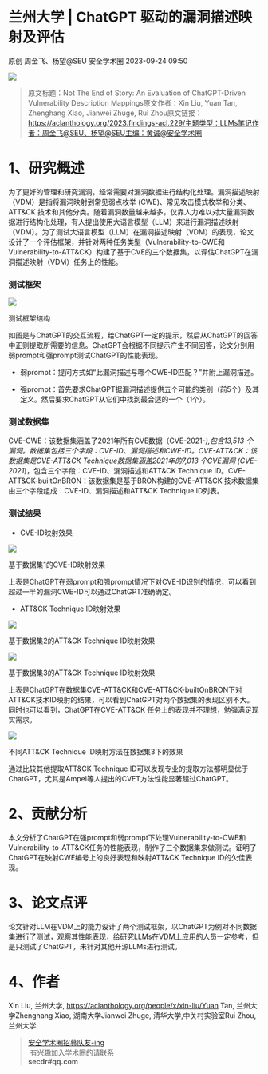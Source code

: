 #  兰州大学 | ChatGPT 驱动的漏洞描述映射及评估   
原创 周金飞、杨望@SEU  安全学术圈   2023-09-24 09:50  
  
![](https://mmbiz.qpic.cn/sz_mmbiz_jpg/6Dibw6L070WHABnu7Ipu6tVNZBfMzqueWXP7WP8ehnT1Gg1udIM3paKC9icuschegYD57XX6MMGKDicc9EgTibnmWw/640?wx_fmt=jpeg "")  
> 原文标题：Not The End of Story: An Evaluation of ChatGPT-Driven Vulnerability Description Mappings原文作者：Xin Liu, Yuan Tan, Zhenghang Xiao, Jianwei Zhuge, Rui Zhou原文链接：https://aclanthology.org/2023.findings-acl.229/主题类型：LLMs笔记作者：周金飞@SEU、杨望@SEU主编：黄诚@安全学术圈  
  
# 1、研究概述  
  
为了更好的管理和研究漏洞，经常需要对漏洞数据进行结构化处理。漏洞描述映射（VDM）是指将漏洞映射到常见弱点枚举 (CWE)、常见攻击模式枚举和分类、ATT&CK 技术和其他分类。随着漏洞数量越来越多，仅靠人力难以对大量漏洞数据进行结构化处理，有人提出使用大语言模型（LLM）来进行漏洞描述映射（VDM）。为了测试大语言模型（LLM）在漏洞描述映射（VDM）的表现，论文设计了一个评估框架，并针对两种任务类型（Vulnerability-to-CWE和Vulnerability-to-ATT&CK）构建了基于CVE的三个数据集，以评估ChatGPT在漏洞描述映射（VDM）任务上的性能。  
### 测试框架  
  
![](https://mmbiz.qpic.cn/sz_mmbiz_png/6Dibw6L070WHABnu7Ipu6tVNZBfMzqueW82RnhPy16UvFlMaje6xH32l3geHEjiayxGQ8kUM1eo6leMhP65bZmwQ/640?wx_fmt=png "")  
  
测试框架结构  
  
如图是与ChatGPT的交互流程，给ChatGPT一定的提示，然后从ChatGPT的回答中正则提取所需要的信息。ChatGPT会根据不同提示产生不同回答，论文分别用弱prompt和强prompt测试ChatGPT的性能表现。  
- 弱prompt：提问方式如“此漏洞描述与哪个CWE-ID匹配？”并附上漏洞描述。  
  
- 强prompt：首先要求ChatGPT据漏洞描述提供五个可能的类别（前5个）及其定义。然后要求ChatGPT从它们中找到最合适的一个（1个）。  
  
### 测试数据集  
  
CVE-CWE：该数据集涵盖了2021年所有CVE数据（CVE-2021-*),包含13,513 个漏洞。数据集包括三个字段：CVE-ID、漏洞描述和CWE-ID。CVE-ATT&CK：该数据集是CVE-ATT&CK Technique数据集涵盖2021年的7,013 个CVE漏洞 (CVE-2021*)，包含三个字段：CVE-ID、漏洞描述和ATT&CK Technique ID。CVE-ATT&CK-builtOnBRON：该数据集是基于BRON构建的CVE-ATT&CK 技术数据集由三个字段组成：CVE-ID、漏洞描述和ATT&CK Technique ID列表。  
### 测试结果  
- CVE-ID映射效果  
  
![](https://mmbiz.qpic.cn/sz_mmbiz_png/6Dibw6L070WHABnu7Ipu6tVNZBfMzqueWW8cOWHEOqHkd5bdnq4TPOIMtib1bhlptwlRlqSXtkjfRfJMgNdbVIqQ/640?wx_fmt=png "")  
  
基于数据集1的CVE-ID映射效果  
  
上表是ChatGPT在弱prompt和强prompt情况下对CVE-ID识别的情况，可以看到超过一半的漏洞CWE-ID可以通过ChatGPT准确确定。  
- ATT&CK Technique ID映射效果  
  
![](https://mmbiz.qpic.cn/sz_mmbiz_png/6Dibw6L070WHABnu7Ipu6tVNZBfMzqueWfcaibWMnHPhp2cLzUf3jABH9zs1TSQqiafGJbEyfiaoibp4ECuklxZdH6A/640?wx_fmt=png "")  
  
基于数据集2的ATT&CK Technique ID映射效果  
  
![](https://mmbiz.qpic.cn/sz_mmbiz_png/6Dibw6L070WHABnu7Ipu6tVNZBfMzqueWH3KfBJFpRkvCofJrRV0M4W3icicPe48RVP14AYick628lVPgNZ1TYYRicw/640?wx_fmt=png "")  
  
基于数据集3的ATT&CK Technique ID映射效果  
  
上表是ChatGPT在数据集CVE-ATT&CK和CVE-ATT&CK-builtOnBRON下对ATT&CK技术ID映射的结果，可以看到ChatGPT对两个数据集的表现区别不大。同时也可以看到，ChatGPT在CVE-ATT&CK 任务上的表现并不理想，勉强满足现实需求。  
  
![](https://mmbiz.qpic.cn/sz_mmbiz_png/6Dibw6L070WHABnu7Ipu6tVNZBfMzqueWsPSwIwDqLh9tQgTgLricLWbHPGbl6FZt9sWcR28BIPxuljc2MXPW7zw/640?wx_fmt=png "")  
  
不同ATT&CK Technique ID映射方法在数据集3下的效果  
  
通过比较其他提取ATT&CK Technique ID可以发现专业的提取方法都明显优于ChatGPT，尤其是Ampel等人提出的CVET方法性能显著超过ChatGPT。  
# 2、贡献分析  
  
本文分析了ChatGPT在强prompt和弱prompt下处理Vulnerability-to-CWE和Vulnerability-to-ATT&CK任务的性能表现，制作了三个数据集来做测试。证明了ChatGPT在映射CWE编号上的良好表现和映射ATT&CK Technique ID的欠佳表现。  
# 3、论文点评  
  
论文针对LLM在VDM上的能力设计了两个测试框架，以ChatGPT为例对不同数据集进行了测试，观察其性能表现，给研究LLMs在VDM上应用的人员一定参考，但是只测试了ChatGPT，未针对其他开源LLMs进行测试。  
# 4、作者  
  
Xin Liu, 兰州大学, https://aclanthology.org/people/x/xin-liu/Yuan Tan, 兰州大学Zhenghang Xiao, 湖南大学Jianwei Zhuge, 清华大学,中关村实验室Rui Zhou, 兰州大学  
  
> [安全学术圈招募队友-ing](http://mp.weixin.qq.com/s?__biz=MzU5MTM5MTQ2MA==&mid=2247484475&idx=1&sn=2c91c6a161d1c5bc3b424de3bccaaee0&chksm=fe2efbb0c95972a67513c3340c98e20c752ca06d8575838c1af65fc2d6ddebd7f486aa75f6c3&scene=21#wechat_redirect)  
 有兴趣加入学术圈的请联系   
**secdr#qq.com**  
  
  
  
